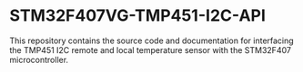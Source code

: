 # STM32F407VG-TMP451-I2C-API
This repository contains the source code and documentation for interfacing the TMP451 I2C remote and local temperature sensor with the STM32F407 microcontroller.
